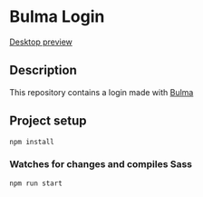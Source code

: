 # Bulma Login
[Desktop preview](https://github.com/hdptrck/bulma-login/blob/master/preview/bulma-login-desktop.png)
## Description
This repository contains a login made with [Bulma](https://bulma.io/)

## Project setup
```
npm install
```

### Watches for changes and compiles Sass
```
npm run start
```

